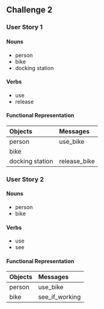 ## Challenge 2

### User Story 1
#### Nouns
 * person
 * bike
 * docking station
#### Verbs
 * use
 * release
#### Functional Representation
 | Objects        | Messages   |
 |:---------------|:-----------|
 |person          |use_bike    |       
 |bike            |            |
 |docking station |release_bike| 

### User Story 2
#### Nouns
 * person
 * bike
#### Verbs
 * use
 * see
#### Functional Representation
 | Objects        | Messages     |
 |:---------------|:-------------|
 |person          |use_bike      |       
 |bike            |see_if_working|
